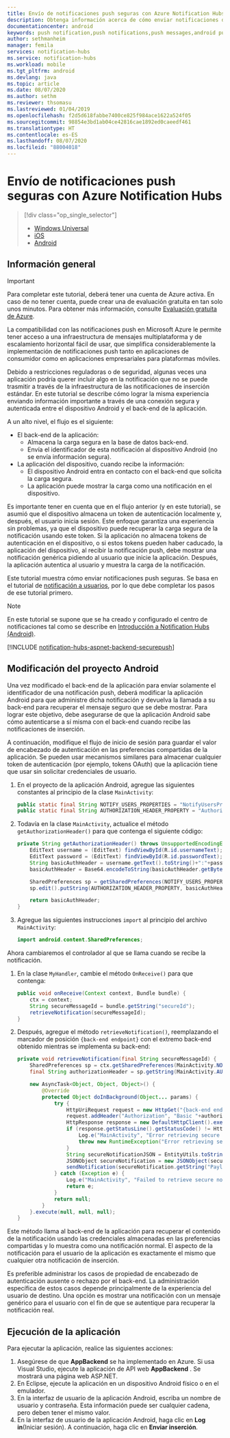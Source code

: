 ```yaml
---
title: Envío de notificaciones push seguras con Azure Notification Hubs
description: Obtenga información acerca de cómo enviar notificaciones de inserción seguras en una aplicación Android desde Azure. Ejemplos de código escritos en Java y C#.
documentationcenter: android
keywords: push notification,push notifications,push messages,android push notifications
author: sethmanheim
manager: femila
services: notification-hubs
ms.service: notification-hubs
ms.workload: mobile
ms.tgt_pltfrm: android
ms.devlang: java
ms.topic: article
ms.date: 08/07/2020
ms.author: sethm
ms.reviewer: thsomasu
ms.lastreviewed: 01/04/2019
ms.openlocfilehash: f2d5d618fabbe7400ce825f984ace1622a524f05
ms.sourcegitcommit: 98854e3bd1ab04ce42816cae1892ed0caeedf461
ms.translationtype: HT
ms.contentlocale: es-ES
ms.lasthandoff: 08/07/2020
ms.locfileid: "88004018"
---
```

# <a name="send-secure-push-notifications-with-azure-notification-hubs"></a>Envío de notificaciones push seguras con Azure Notification Hubs

> [!div class="op_single_selector"]
> * [Windows Universal](notification-hubs-aspnet-backend-windows-dotnet-wns-secure-push-notification.md)
> * [iOS](notification-hubs-aspnet-backend-ios-push-apple-apns-secure-notification.md)
> * [Android](notification-hubs-aspnet-backend-android-secure-google-gcm-push-notification.md)

## <a name="overview"></a>Información general

> [!IMPORTANT]
> Para completar este tutorial, deberá tener una cuenta de Azure activa. En caso de no tener cuenta, puede crear una de evaluación gratuita en tan solo unos minutos. Para obtener más información, consulte [Evaluación gratuita de Azure](https://azure.microsoft.com/pricing/free-trial/?WT.mc_id=A643EE910&amp;returnurl=http%3A%2F%2Fazure.microsoft.com%2Fen-us%2Fdocumentation%2Farticles%2Fpartner-xamarin-notification-hubs-ios-get-started).

La compatibilidad con las notificaciones push en Microsoft Azure le permite tener acceso a una infraestructura de mensajes multiplataforma y de escalamiento horizontal fácil de usar, que simplifica considerablemente la implementación de notificaciones push tanto en aplicaciones de consumidor como en aplicaciones empresariales para plataformas móviles.

Debido a restricciones reguladoras o de seguridad, algunas veces una aplicación podría querer incluir algo en la notificación que no se puede trasmitir a través de la infraestructura de las notificaciones de inserción estándar. En este tutorial se describe cómo lograr la misma experiencia enviando información importante a través de una conexión segura y autenticada entre el dispositivo Android y el back-end de la aplicación.

A un alto nivel, el flujo es el siguiente:

- El back-end de la aplicación:
  * Almacena la carga segura en la base de datos back-end.
  * Envía el identificador de esta notificación al dispositivo Android (no se envía información segura).
- La aplicación del dispositivo, cuando recibe la información:
  * El dispositivo Android entra en contacto con el back-end que solicita la carga segura.
  * La aplicación puede mostrar la carga como una notificación en el dispositivo.

Es importante tener en cuenta que en el flujo anterior (y en este tutorial), se asumió que el dispositivo almacena un token de autenticación localmente y, después, el usuario inicia sesión. Este enfoque garantiza una experiencia sin problemas, ya que el dispositivo puede recuperar la carga segura de la notificación usando este token. Si la aplicación no almacena tokens de autenticación en el dispositivo, o si estos tokens pueden haber caducado, la aplicación del dispositivo, al recibir la notificación push, debe mostrar una notificación genérica pidiendo al usuario que inicie la aplicación. Después, la aplicación autentica al usuario y muestra la carga de la notificación.

Este tutorial muestra cómo enviar notificaciones push seguras. Se basa en el tutorial de [notificación a usuarios](notification-hubs-aspnet-backend-gcm-android-push-to-user-google-notification.md), por lo que debe completar los pasos de ese tutorial primero.

> [!NOTE]
> En este tutorial se supone que se ha creado y configurado el centro de notificaciones tal como se describe en [Introducción a Notification Hubs (Android)](notification-hubs-android-push-notification-google-gcm-get-started.md).

[!INCLUDE [notification-hubs-aspnet-backend-securepush](../../includes/notification-hubs-aspnet-backend-securepush.md)]

## <a name="modify-the-android-project"></a>Modificación del proyecto Android

Una vez modificado el back-end de la aplicación para enviar solamente el identificador de una notificación push, deberá modificar la aplicación Android para que administre dicha notificación y devuelva la llamada a su back-end para recuperar el mensaje seguro que se debe mostrar.
Para lograr este objetivo, debe asegurarse de que la aplicación Android sabe cómo autenticarse a sí misma con el back-end cuando recibe las notificaciones de inserción.

A continuación, modifique el flujo de inicio de sesión para guardar el valor de encabezado de autenticación en las preferencias compartidas de la aplicación. Se pueden usar mecanismos similares para almacenar cualquier token de autenticación (por ejemplo, tokens OAuth) que la aplicación tiene que usar sin solicitar credenciales de usuario.

1. En el proyecto de la aplicación Android, agregue las siguientes constantes al principio de la clase `MainActivity`:

    ```java
    public static final String NOTIFY_USERS_PROPERTIES = "NotifyUsersProperties";
    public static final String AUTHORIZATION_HEADER_PROPERTY = "AuthorizationHeader";
    ```

2. Todavía en la clase `MainActivity`, actualice el método `getAuthorizationHeader()` para que contenga el siguiente código:

    ```java
    private String getAuthorizationHeader() throws UnsupportedEncodingException {
        EditText username = (EditText) findViewById(R.id.usernameText);
        EditText password = (EditText) findViewById(R.id.passwordText);
        String basicAuthHeader = username.getText().toString()+":"+password.getText().toString();
        basicAuthHeader = Base64.encodeToString(basicAuthHeader.getBytes("UTF-8"), Base64.NO_WRAP);

        SharedPreferences sp = getSharedPreferences(NOTIFY_USERS_PROPERTIES, Context.MODE_PRIVATE);
        sp.edit().putString(AUTHORIZATION_HEADER_PROPERTY, basicAuthHeader).commit();

        return basicAuthHeader;
    }
    ```

3. Agregue las siguientes instrucciones `import` al principio del archivo `MainActivity`:

    ```java
    import android.content.SharedPreferences;
    ```

Ahora cambiaremos el controlador al que se llama cuando se recibe la notificación.

1. En la clase `MyHandler`, cambie el método `OnReceive()` para que contenga:

    ```java
    public void onReceive(Context context, Bundle bundle) {
        ctx = context;
        String secureMessageId = bundle.getString("secureId");
        retrieveNotification(secureMessageId);
    }
    ```

2. Después, agregue el método `retrieveNotification()`, reemplazando el marcador de posición `{back-end endpoint}` con el extremo back-end obtenido mientras se implementa su back-end:

    ```java
    private void retrieveNotification(final String secureMessageId) {
        SharedPreferences sp = ctx.getSharedPreferences(MainActivity.NOTIFY_USERS_PROPERTIES, Context.MODE_PRIVATE);
        final String authorizationHeader = sp.getString(MainActivity.AUTHORIZATION_HEADER_PROPERTY, null);

        new AsyncTask<Object, Object, Object>() {
            @Override
            protected Object doInBackground(Object... params) {
                try {
                    HttpUriRequest request = new HttpGet("{back-end endpoint}/api/notifications/"+secureMessageId);
                    request.addHeader("Authorization", "Basic "+authorizationHeader);
                    HttpResponse response = new DefaultHttpClient().execute(request);
                    if (response.getStatusLine().getStatusCode() != HttpStatus.SC_OK) {
                        Log.e("MainActivity", "Error retrieving secure notification" + response.getStatusLine().getStatusCode());
                        throw new RuntimeException("Error retrieving secure notification");
                    }
                    String secureNotificationJSON = EntityUtils.toString(response.getEntity());
                    JSONObject secureNotification = new JSONObject(secureNotificationJSON);
                    sendNotification(secureNotification.getString("Payload"));
                } catch (Exception e) {
                    Log.e("MainActivity", "Failed to retrieve secure notification - " + e.getMessage());
                    return e;
                }
                return null;
            }
        }.execute(null, null, null);
    }
    ```

Este método llama al back-end de la aplicación para recuperar el contenido de la notificación usando las credenciales almacenadas en las preferencias compartidas y lo muestra como una notificación normal. El aspecto de la notificación para el usuario de la aplicación es exactamente el mismo que cualquier otra notificación de inserción.

Es preferible administrar los casos de propiedad de encabezado de autenticación ausente o rechazo por el back-end. La administración específica de estos casos depende principalmente de la experiencia del usuario de destino. Una opción es mostrar una notificación con un mensaje genérico para el usuario con el fin de que se autentique para recuperar la notificación real.

## <a name="run-the-application"></a>Ejecución de la aplicación

Para ejecutar la aplicación, realice las siguientes acciones:

1. Asegúrese de que **AppBackend** se ha implementado en Azure. Si usa Visual Studio, ejecute la aplicación de API web **AppBackend** . Se mostrará una página web ASP.NET.
2. En Eclipse, ejecute la aplicación en un dispositivo Android físico o en el emulador.
3. En la interfaz de usuario de la aplicación Android, escriba un nombre de usuario y contraseña. Esta información puede ser cualquier cadena, pero deben tener el mismo valor.
4. En la interfaz de usuario de la aplicación Android, haga clic en **Log in**(Iniciar sesión). A continuación, haga clic en **Enviar inserción**.
